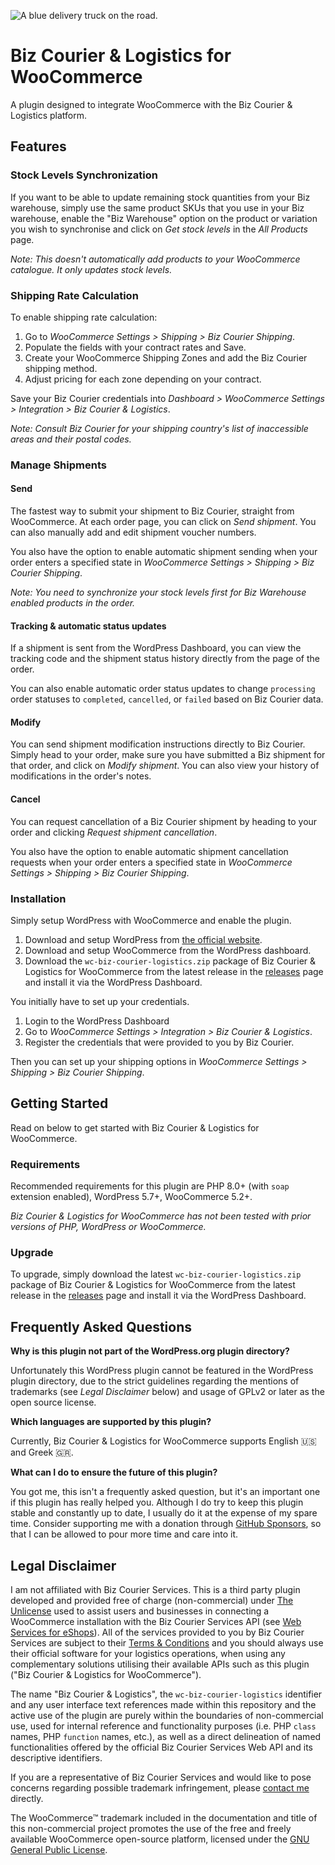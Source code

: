 ![A blue delivery truck on the road.]('docs/img/banner.png')

# Biz Courier & Logistics for WooCommerce

A plugin designed to integrate WooCommerce with the Biz Courier & Logistics platform.

## Features

### Stock Levels Synchronization

If you want to be able to update remaining stock quantities from your Biz warehouse, simply use the same product SKUs that you use in your Biz warehouse, enable the "Biz Warehouse" option on the product or variation you wish to synchronise and click on _Get stock levels_ in the _All Products_ page.

_Note: This doesn't automatically add products to your WooCommerce catalogue. It only updates stock levels._

### Shipping Rate Calculation

To enable shipping rate calculation:

1. Go to _WooCommerce Settings > Shipping > Biz Courier Shipping_.
1. Populate the fields with your contract rates and Save.
1. Create your WooCommerce Shipping Zones and add the Biz Courier shipping method.
1. Adjust pricing for each zone depending on your contract.

Save your Biz Courier credentials into _Dashboard > WooCommerce Settings > Integration > Biz Courier & Logistics_.

_Note: Consult Biz Courier for your shipping country's list of inaccessible areas and their postal codes._

### Manage Shipments

#### Send

The fastest way to submit your shipment to Biz Courier, straight from WooCommerce. At each order page, you can click on _Send shipment_. You can also manually add and edit shipment voucher numbers.

You also have the option to enable automatic shipment sending when your order enters a specified state in _WooCommerce Settings > Shipping > Biz Courier Shipping_.

_Note: You need to synchronize your stock levels first for Biz Warehouse enabled products in the order._

#### Tracking & automatic status updates

If a shipment is sent from the WordPress Dashboard, you can view the tracking code and the shipment status history directly from the page of the order.

You can also enable automatic order status updates to change `processing` order statuses to `completed`, `cancelled`, or `failed` based on Biz Courier data.

#### Modify

You can send shipment modification instructions directly to Biz Courier. Simply head to your order, make sure you have submitted a Biz shipment for that order, and click on _Modify shipment_. You can also view your history of modifications in the order's notes.

#### Cancel

You can request cancellation of a Biz Courier shipment by heading to your order and clicking _Request shipment cancellation_.

You also have the option to enable automatic shipment cancellation requests when your order enters a specified state in _WooCommerce Settings > Shipping > Biz Courier Shipping_.

### Installation

Simply setup WordPress with WooCommerce and enable the plugin.

1. Download and setup WordPress from [the official website](https://wordpress.org/).
1. Download and setup WooCommerce from the WordPress dashboard.
1. Download the `wc-biz-courier-logistics.zip` package of Biz Courier & Logistics for WooCommerce from the latest release in the [releases](https://github.com/alexandrosraikos/woocommerce-biz-courier-logistics/releases) page and install it via the WordPress Dashboard.

You initially have to set up your credentials.

1. Login to the WordPress Dashboard
1. Go to _WooCommerce Settings > Integration > Biz Courier & Logistics_.
1. Register the credentials that were provided to you by Biz Courier.

Then you can set up your shipping options in _WooCommerce Settings > Shipping > Biz Courier Shipping_.

## Getting Started

Read on below to get started with Biz Courier & Logistics for WooCommerce.

### Requirements

Recommended requirements for this plugin are PHP 8.0+ (with `soap` extension enabled), WordPress 5.7+, WooCommerce 5.2+.

_Biz Courier & Logistics for WooCommerce has not been tested with prior versions of PHP, WordPress or WooCommerce._

### Upgrade

To upgrade, simply download the latest `wc-biz-courier-logistics.zip` package of Biz Courier & Logistics for WooCommerce from the latest release in the [releases](https://github.com/alexandrosraikos/woocommerce-biz-courier-logistics/releases) page and install it via the WordPress Dashboard.

## Frequently Asked Questions

**Why is this plugin not part of the WordPress.org plugin directory?**

Unfortunately this WordPress plugin cannot be featured in the WordPress plugin directory, due to the strict guidelines regarding the mentions of trademarks (see _Legal Disclaimer_ below) and usage of GPLv2 or later as the open source license.

**Which languages are supported by this plugin?**

Currently, Biz Courier & Logistics for WooCommerce supports English :us: and Greek :greece:.

**What can I do to ensure the future of this plugin?**

You got me, this isn't a frequently asked question, but it's an important one if this plugin has really helped you. Although I do try to keep this plugin stable and constantly up to date, I usually do it at the expense of my spare time. Consider supporting me with a donation through [GitHub Sponsors](https://github.com/sponsors/alexandrosraikos), so that I can be allowed to pour more time and care into it.

## Legal Disclaimer

I am not affiliated with Biz Courier Services. This is a third party plugin developed and provided free of charge (non-commercial) under [The Unlicense](https://unlicense.org) used to assist users and businesses in connecting a WooCommerce installation with the Biz Courier Services API (see [Web Services for eShops](https://www.bizcourier.eu/WebServices)). All of the services provided to you by Biz Courier Services are subject to their [Terms & Conditions](https://www.bizcourier.eu/faq/usefulinformation.html) and you should always use their official software for your logistics operations, when using any complementary solutions utilising their available APIs such as this plugin ("Biz Courier & Logistics for WooCommerce").

The name "Biz Courier & Logistics", the `wc-biz-courier-logistics` identifier and any user interface text references made within this repository and the active use of the plugin are purely within the boundaries of non-commercial use, used for internal reference and functionality purposes (i.e. PHP `class` names, PHP `function` names, etc.), as well as a direct delineation of named functionalities offered by the official Biz Courier Services Web API and its descriptive identifiers.

If you are a representative of Biz Courier Services and would like to pose concerns regarding possible trademark infringement, please [contact me](https://www.araikos.gr/en/contact) directly.

The WooCommerce™️ trademark included in the documentation and title of this non-commercial project promotes the use of the free and freely available WooCommerce open-source platform, licensed under the [GNU General Public License](https://github.com/woocommerce/woocommerce/blob/trunk/license.txt).
